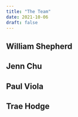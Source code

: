 ```yaml
---
title: "The Team"
date: 2021-10-06
draft: false
---
```


## William Shepherd

## Jenn Chu

## Paul Viola

## Trae Hodge
